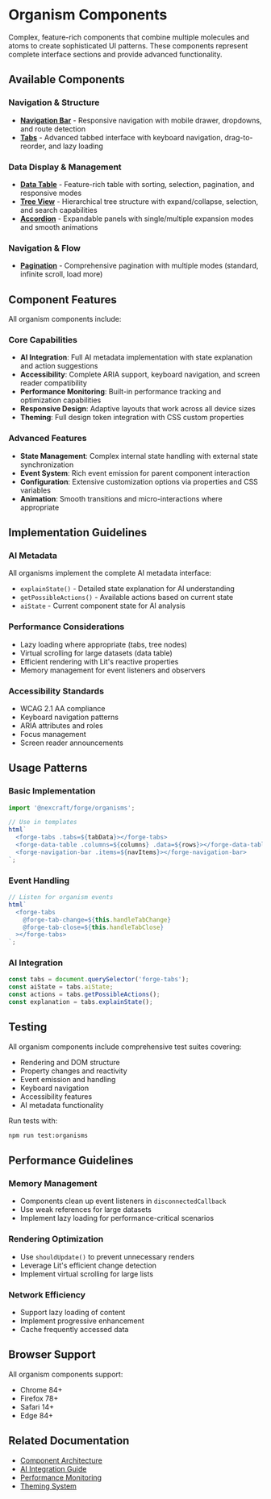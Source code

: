 # Organism Components

Complex, feature-rich components that combine multiple molecules and atoms to create sophisticated UI patterns. These components represent complete interface sections and provide advanced functionality.

## Available Components

### Navigation & Structure
- **[Navigation Bar](./navigation-bar.md)** - Responsive navigation with mobile drawer, dropdowns, and route detection
- **[Tabs](./tabs.md)** - Advanced tabbed interface with keyboard navigation, drag-to-reorder, and lazy loading

### Data Display & Management
- **[Data Table](./data-table.md)** - Feature-rich table with sorting, selection, pagination, and responsive modes
- **[Tree View](./tree-view.md)** - Hierarchical tree structure with expand/collapse, selection, and search capabilities
- **[Accordion](./accordion.md)** - Expandable panels with single/multiple expansion modes and smooth animations

### Navigation & Flow
- **[Pagination](./pagination.md)** - Comprehensive pagination with multiple modes (standard, infinite scroll, load more)

## Component Features

All organism components include:

### Core Capabilities
- **AI Integration**: Full AI metadata implementation with state explanation and action suggestions
- **Accessibility**: Complete ARIA support, keyboard navigation, and screen reader compatibility
- **Performance Monitoring**: Built-in performance tracking and optimization capabilities
- **Responsive Design**: Adaptive layouts that work across all device sizes
- **Theming**: Full design token integration with CSS custom properties

### Advanced Features
- **State Management**: Complex internal state handling with external state synchronization
- **Event System**: Rich event emission for parent component interaction
- **Configuration**: Extensive customization options via properties and CSS variables
- **Animation**: Smooth transitions and micro-interactions where appropriate

## Implementation Guidelines

### AI Metadata
All organisms implement the complete AI metadata interface:
- `explainState()` - Detailed state explanation for AI understanding
- `getPossibleActions()` - Available actions based on current state
- `aiState` - Current component state for AI analysis

### Performance Considerations
- Lazy loading where appropriate (tabs, tree nodes)
- Virtual scrolling for large datasets (data table)
- Efficient rendering with Lit's reactive properties
- Memory management for event listeners and observers

### Accessibility Standards
- WCAG 2.1 AA compliance
- Keyboard navigation patterns
- ARIA attributes and roles
- Focus management
- Screen reader announcements

## Usage Patterns

### Basic Implementation
```typescript
import '@nexcraft/forge/organisms';

// Use in templates
html`
  <forge-tabs .tabs=${tabData}></forge-tabs>
  <forge-data-table .columns=${columns} .data=${rows}></forge-data-table>
  <forge-navigation-bar .items=${navItems}></forge-navigation-bar>
`;
```

### Event Handling
```typescript
// Listen for organism events
html`
  <forge-tabs 
    @forge-tab-change=${this.handleTabChange}
    @forge-tab-close=${this.handleTabClose}
  ></forge-tabs>
`;
```

### AI Integration
```typescript
const tabs = document.querySelector('forge-tabs');
const aiState = tabs.aiState;
const actions = tabs.getPossibleActions();
const explanation = tabs.explainState();
```

## Testing

All organism components include comprehensive test suites covering:
- Rendering and DOM structure
- Property changes and reactivity
- Event emission and handling
- Keyboard navigation
- Accessibility features
- AI metadata functionality

Run tests with:
```bash
npm run test:organisms
```

## Performance Guidelines

### Memory Management
- Components clean up event listeners in `disconnectedCallback`
- Use weak references for large datasets
- Implement lazy loading for performance-critical scenarios

### Rendering Optimization
- Use `shouldUpdate()` to prevent unnecessary renders
- Leverage Lit's efficient change detection
- Implement virtual scrolling for large lists

### Network Efficiency
- Support lazy loading of content
- Implement progressive enhancement
- Cache frequently accessed data

## Browser Support

All organism components support:
- Chrome 84+
- Firefox 78+
- Safari 14+
- Edge 84+

## Related Documentation

- [Component Architecture](../../COMPONENTS.md)
- [AI Integration Guide](../../ai-integration-examples.md)
- [Performance Monitoring](../../performance-monitoring.md)
- [Theming System](../../theming/token-reference.md)